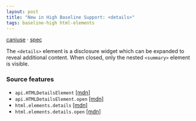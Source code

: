 ```yaml
---
layout: post
title: "New in High Baseline Support: <details>"
tags: baseline-high html-elements
---
```


[caniuse](https://caniuse.com/?search=details) · [spec](https://html.spec.whatwg.org/multipage/interactive-elements.html#the-details-element)

The `<details>` element is a disclosure widget which can be expanded to reveal additional content. When closed, only the nested `<summary>` element is visible.

### Source features

- ``api.HTMLDetailsElement`` [[mdn]](https://https://developer.mozilla.org/en-US/search?q=api.HTMLDetailsElement)
- ``api.HTMLDetailsElement.open`` [[mdn]](https://https://developer.mozilla.org/en-US/search?q=api.HTMLDetailsElement.open)
- ``html.elements.details`` [[mdn]](https://https://developer.mozilla.org/en-US/search?q=html.elements.details)
- ``html.elements.details.open`` [[mdn]](https://https://developer.mozilla.org/en-US/search?q=html.elements.details.open)
